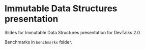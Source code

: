 # Immutable Data Structures presentation

Slides for Immutable Data Structures presentation for DevTalks 2.0

Benchmarks in `benchmarks` folder.
